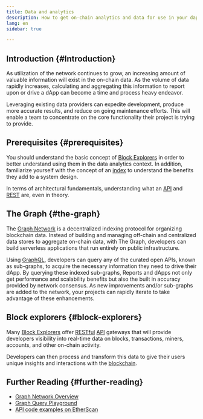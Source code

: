 ```yaml
---
title: Data and analytics
description: How to get on-chain analytics and data for use in your dapps
lang: en
sidebar: true

---
```


## Introduction {#Introduction}

As utilization of the network continues to grow, an increasing amount of valuable information will exist in the on-chain data. As the volume of data rapidly increases, calculating and aggregating this information to report upon or drive a dApp can become a time and process heavy endeavor. 

Leveraging existing data providers can expedite development, produce more accurate results, and reduce on going maintenance efforts. This will enable a team to concentrate on the core functionality their project is trying to provide. 

## Prerequisites {#prerequisites}

You should understand the basic concept of [Block Explorers](https://ethereum.org/en/developers/docs/data-and-analytics/block-explorers/) in order to better understand using them in the data analytics context. In addition, familiarize yourself with the concept of an [index](/glossary/#index) to understand the benefits they add to a system design.

In terms of architectural fundamentals, understanding what an [API](https://www.wikipedia.org/wiki/API) and [REST](https://www.wikipedia.org/wiki/Representational_state_transfer) are, even in theory.

## The Graph {#the-graph}

The [Graph Network](https://thegraph.com/) is a decentralized indexing protocol for organizing blockchain data. Instead of building and managing off-chain and centralized data stores to aggregate on-chain data, with The Graph, developers can build serverless applications that run entirely on public infrastructure.

Using [GraphQL](https://graphql.org/), developers can query any of the curated open APIs, known as sub-graphs, to acquire the necessary information they need to drive their dApp. By querying these indexed sub-graphs, Reports and dApps not only get performance and scalability benefits but also the built in accuracy provided by network consensus. As new improvements and/or sub-graphs are added to the network, your projects can rapidly iterate to take advantage of these enhancements.

## Block explorers {#block-explorers}

Many [Block Explorers](https://ethereum.org/en/developers/docs/data-and-analytics/block-explorers/) offer [RESTful](https://www.wikipedia.org/wiki/Representational_state_transfer) [API](https://www.wikipedia.org/wiki/API) gateways that will provide developers visibility into real-time data on blocks, transactions, miners, accounts, and other on-chain activity.

Developers can then process and transform this data to give their users unique insights and interactions with the [blockchain](/glossary/#blockchain).

## Further Reading {#further-reading}

- [Graph Network Overview](https://thegraph.com/docs/network#overview)
- [Graph Query Playground](https://thegraph.com/explorer/subgraph/graphprotocol/graph-network-mainnet?version=current)
- [API code examples on EtherScan](https://etherscan.io/apis#contracts)   
 

